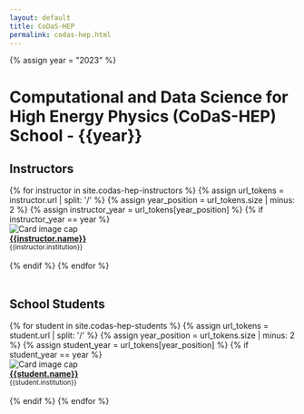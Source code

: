 ```yaml
---
layout: default
title: CoDaS-HEP
permalink: codas-hep.html
---
```



{% assign year = "2023" %}

# Computational and Data Science for High Energy Physics (CoDaS-HEP) School - {{year}}


## Instructors

<div class="container-fluid">
    <div class="row">
    {% for instructor in site.codas-hep-instructors %}
    {% assign url_tokens = instructor.url | split: '/' %}
    {% assign year_position = url_tokens.size | minus: 2 %}
    {% assign instructor_year = url_tokens[year_position] %}
    {% if instructor_year == year %}
        <div class="card" style="width: 12rem;">
            <img class="card-img-top" src="{{instructor.photo}}" alt="Card image cap">
            <div class="card-body d-flex flex-column">
                <div class="card-text">
                    <b><a href="{{instructor.url}}">{{instructor.name}}</a></b><br>
                    <small>{{instructor.institution}}</small><br><br>
                </div>
            </div>
        </div>
    {% endif %}
    {% endfor %}
    </div>
    <br>
</div>

## School Students

<div class="container-fluid">
    <div class="row">
    {% for student in site.codas-hep-students %}
    {% assign url_tokens = student.url | split: '/' %}
    {% assign year_position = url_tokens.size | minus: 2 %}
    {% assign student_year = url_tokens[year_position] %}
    {% if student_year == year %}
        <div class="card" style="width: 12rem;">
            <img class="card-img-top" src="{{student.photo}}" alt="Card image cap">
            <div class="card-body d-flex flex-column">
                <div class="card-text">
                    <b><a href="{{student.url}}">{{student.name}}</a></b><br>
                    <small>{{student.institution}}</small><br><br>
                </div>
            </div>
        </div>
    {% endif %}
    {% endfor %}
    </div>
    <br>
</div>
